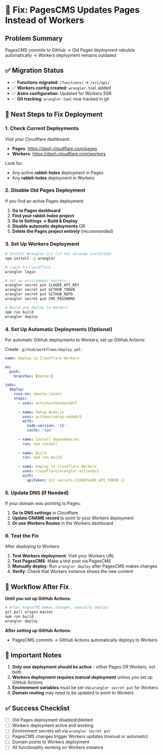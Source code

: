 # 🚨 Fix: PagesCMS Updates Pages Instead of Workers

## Problem Summary
PagesCMS commits to GitHub → Old Pages deployment rebuilds automatically → Workers deployment remains outdated

## ✅ Migration Status
- ✅ **Functions migrated**: `/functions/` → `/src/api/`
- ✅ **Workers config created**: `wrangler.toml` added
- ✅ **Astro configuration**: Updated for Workers SSR
- ✅ **Git tracking**: `wrangler.toml` now tracked in git

## 🎯 Next Steps to Fix Deployment

### 1. **Check Current Deployments**

Visit your Cloudflare dashboard:
- **Pages**: https://dash.cloudflare.com/pages
- **Workers**: https://dash.cloudflare.com/workers

Look for:
- Any active **rabbit-holes** deployment in Pages
- Any **rabbit-holes** deployment in Workers

### 2. **Disable Old Pages Deployment**

If you find an active Pages deployment:

1. **Go to Pages dashboard**
2. **Find your rabbit-holes project**
3. **Go to Settings → Build & Deploy**
4. **Disable automatic deployments** OR
5. **Delete the Pages project entirely** (recommended)

### 3. **Set Up Workers Deployment**

```bash
# Install Wrangler CLI (if not already installed)
npm install -g wrangler

# Login to Cloudflare
wrangler login

# Set up environment secrets
wrangler secret put CLAUDE_API_KEY
wrangler secret put GITHUB_TOKEN  
wrangler secret put GITHUB_REPO
wrangler secret put CMS_PASSWORD

# Build and deploy to Workers
npm run build
wrangler deploy
```

### 4. **Set Up Automatic Deployments (Optional)**

For automatic GitHub deployments to Workers, set up GitHub Actions:

Create `.github/workflows/deploy.yml`:
```yaml
name: Deploy to Cloudflare Workers

on:
  push:
    branches: [master]

jobs:
  deploy:
    runs-on: ubuntu-latest
    steps:
      - uses: actions/checkout@v3
      
      - name: Setup Node.js
        uses: actions/setup-node@v3
        with:
          node-version: '18'
          cache: 'npm'
      
      - name: Install dependencies
        run: npm install
      
      - name: Build
        run: npm run build
      
      - name: Deploy to Cloudflare Workers
        uses: cloudflare/wrangler-action@v3
        with:
          apiToken: ${{ secrets.CLOUDFLARE_API_TOKEN }}
```

### 5. **Update DNS (If Needed)**

If your domain was pointing to Pages:
1. **Go to DNS settings** in Cloudflare
2. **Update CNAME record** to point to your Workers deployment
3. **Or use Workers Routes** in the Workers dashboard

### 6. **Test the Fix**

After deploying to Workers:

1. **Test Workers deployment**: Visit your Workers URL
2. **Test PagesCMS**: Make a test post via PagesCMS
3. **Manually deploy**: Run `wrangler deploy` after PagesCMS makes changes
4. **Verify**: Check that Workers instance shows the new content

## 🔄 Workflow After Fix

**Until you set up GitHub Actions:**
```bash
# After PagesCMS makes changes, manually deploy:
git pull origin master
npm run build  
wrangler deploy
```

**After setting up GitHub Actions:**
- PagesCMS commits → GitHub Actions automatically deploys to Workers

## 🚨 Important Notes

1. **Only one deployment should be active** - either Pages OR Workers, not both
2. **Workers deployment requires manual deployment** unless you set up GitHub Actions
3. **Environment variables** must be set via `wrangler secret put` for Workers
4. **Domain routing** may need to be updated to point to Workers

## ✅ Success Checklist

- [ ] Old Pages deployment disabled/deleted
- [ ] Workers deployment active and working
- [ ] Environment secrets set via `wrangler secret put`
- [ ] PagesCMS changes trigger Workers updates (manual or automatic)
- [ ] Domain points to Workers deployment
- [ ] All functionality working on Workers instance 